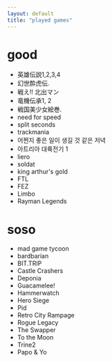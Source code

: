 ```yaml
---
layout: default
title: "played games"
---
```


# good
* 英雄伝説1,2,3,4
* 幻世酔虎伝.
* 戦え!! 北出マン
* 竜機伝承1, 2
* 戦国美少女絵巻.
* need for speed
* split seconds
* trackmania
* 어쩐지 좋은 일이 생길 것 같은 저녁
* 아트리아 대륙전기 1
* liero
* soldat
* king arthur's gold
* FTL
* FEZ
* Limbo
* Rayman Legends

# soso
* mad game tycoon
* bardbarian
* BIT.TRIP
* Castle Crashers
* Deponia
* Guacamelee!
* Hammerwatch
* Hero Siege
* Pid
* Retro City Rampage
* Rogue Legacy
* The Swapper
* To the Moon
* Trine2
* Papo & Yo
